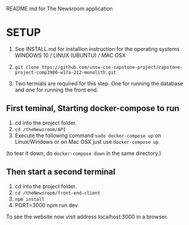 README.md for The Newsroom application

# SETUP  

1. See INSTALL.md for installion instruction for the operating systems WINDOWS 10 / LINUX (UBUNTU) / MAC OSX

2. `git clone ttps://github.com/unsw-cse-capstone-project/capstone-project-comp3900-w17a-212-monolith.git`

3. Two termials are required for this step. One for running the database and one for running the front end.

## First teminal, Starting docker-compose to run
1. cd into the project folder. 
2. `cd /theNewsroom/API`
3. Execute the following command `sudo docker-compose up` on Linux/Windows 
or on Mac OSX just use `docker-compose up`

(to tear it down, do `docker-compose down` in the same directory.)

## Then start a second terminal
1. cd into the project folder. 
2. `cd /theNewsroom/front-end-client`
3. `npm install`
4. PORT=3000 npm run dev

To see the website now visit address localhost:3000 in a browser.
